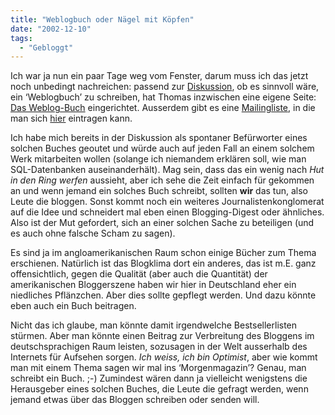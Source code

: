 ```yaml
---
title: "Weblogbuch oder Nägel mit Köpfen"
date: "2002-12-10"
tags:
  - "Gebloggt"
---
```


Ich war ja nun ein paar Tage weg vom Fenster, darum muss ich das jetzt noch unbedingt nachreichen: passend zur [Diskussion](https://web.archive.org/web/20040704093858/http://www.x-ploration.de/weblog_636.php), ob es sinnvoll wäre, ein ‘Weblogbuch’ zu schreiben, hat Thomas inzwischen eine eigene Seite: [Das Weblog-Buch](https://web.archive.org/web/20040704093858/http://www.blogworld.de/buch/ "Das Weblog-Buch") eingerichtet. Ausserdem gibt es eine [Mailingliste](https://web.archive.org/web/20040704093858/http://www.list.kbx7.de/list?enter=weblogbuch), in die man sich [hier](https://web.archive.org/web/20040704093858/http://www.list.kbx7.de/list?join=weblogbuch) eintragen kann.

Ich habe mich bereits in der Diskussion als spontaner Befürworter eines solchen Buches geoutet und würde auch auf jeden Fall an einem solchem Werk mitarbeiten wollen (solange ich niemandem erklären soll, wie man SQL-Datenbanken auseinanderhält). Mag sein, dass das ein wenig nach _Hut in den Ring werfen_ aussieht, aber ich sehe die Zeit einfach für gekommen an und wenn jemand ein solches Buch schreibt, sollten **wir** das tun, also Leute die bloggen. Sonst kommt noch ein weiteres Journalistenkonglomerat auf die Idee und schneidert mal eben einen Blogging-Digest oder ähnliches. Also ist der Mut gefordert, sich an einer solchen Sache zu beteiligen (und es auch ohne falsche Scham zu sagen).

Es sind ja im angloamerikanischen Raum schon einige Bücher zum Thema erschienen. Natürlich ist das Blogklima dort ein anderes, das ist m.E. ganz offensichtlich, gegen die Qualität (aber auch die Quantität) der amerikanischen Bloggerszene haben wir hier in Deutschland eher ein niedliches Pflänzchen. Aber dies sollte gepflegt werden. Und dazu könnte eben auch ein Buch beitragen.

Nicht das ich glaube, man könnte damit irgendwelche Bestsellerlisten stürmen. Aber man könnte einen Beitrag zur Verbreitung des Bloggens im deutschsprachigen Raum leisten, sozusagen in der Welt ausserhalb des Internets für Aufsehen sorgen. _Ich weiss, ich bin Optimist_, aber wie kommt man mit einem Thema sagen wir mal ins ‘Morgenmagazin’? Genau, man schreibt ein Buch. ;-) Zumindest wären dann ja vielleicht wenigstens die Herausgeber eines solchen Buches, die Leute die gefragt werden, wenn jemand etwas über das Bloggen schreiben oder senden will.
